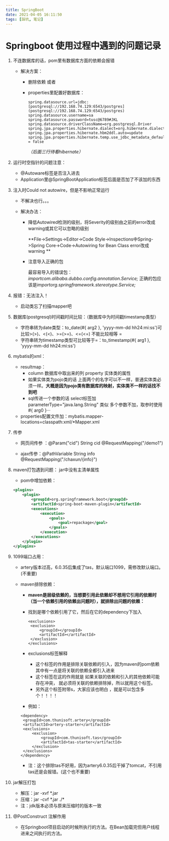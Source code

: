 ```yaml
---
title: SpringBoot
date: 2021-04-05 16:11:50
tags: [踩坑, 笔记]
---
```


# Springboot 使用过程中遇到的问题记录

<!--more-->

1. 不连数据库的话，pom里有数据库方面的依赖会报错

   - 解决方案：

     - 删除依赖    或者

     - properties里配置好数据库：      

       ```
       spring.datasource.url=jdbc:[postgresql://192.168.74.129:6543/postgres](postgresql://192.168.74.129:6543/postgres)      spring.datasource.username=sa      spring.datasource.password=tusc@6789#JKL      spring.datasource.driverClassName=org.postgresql.Driver      spring.jpa.properties.hibernate.dialect=org.hibernate.dialect.PostgreSQLDialect      spring.jpa.properties.hibernate.hbm2ddl.auto=update      spring.jpa.properties.hibernate.temp.use_jdbc_metadata_defaults = false
       ```

       *（后面三行待看hibernate）*

2. 运行时空指针的问题注意：

   - @Autoware标签是否注入进去
   - Application里@SpringBootApplication标签后面是否加了不该加的东西

3. 注入时Could not autowire，但是不影响正常运行

   - 不解决也行。。。

   - 解决办法：

     - 降低Autowired检测的级别，将Severity的级别由之前的error改成warning或其它可以忽略的级别

       **File->Settings->Editor->Code Style->Inspections中Spring->Spring Core->Code->Autowiring for Bean Class  error改成warning **

     - 注意导入正确的包

       最容易导入的错误包：*importcom.alibaba.dubbo.config.annotation.Service;*      正确的包应该是*importorg.springframework.stereotype.Service;*

4. 报错：无法注入！
   - 启动类忘了扫描mapper吧

5. 数据库(postgresql)时间戳时间比较：（数据库中为时间戳timestamp类型）
   - 字符串转为date类型：to_date(#{ arg2 }, 'yyyy-mm-dd hh24:mi:ss')可比较>(&gt;)、<(&lt;)、>=(&gt;=)、<=(&lt;=) 不能比较相等 =  
   - 字符串转为timestamp类型可比较等于=：to_timestamp(#{ arg1 }, 'yyyy-mm-dd hh24:mi:ss')

6. mybatis的xml：  
   - resultmap：
     - column 数据库中取出来的列 property 实体类的属性
     - 如果实体类为pojo类的话 上面两个的名字可以不一样，普通实体类必须一样。**大概是因为pojo类有数据库的映射，实体类不一样的话找不到吧**        
     - sql传进一个参数的话 select标签加parameterType="java.lang.String" 类似 多个参数不加，取参时使用 #{ arg0 }···  
   - properties配置文件加：mybatis.mapper-locations=classpath:xml/*Mapper.xml

7. 传参

   - 网页间传参 ：@Param("cid") String cid     @RequestMapping("/demo1")  

   - ajax传参：@PathVariable String info       @RequestMapping("/chaxun/{info}")

8. maven打包遇到问题： jar中没有主清单属性 

   - pom中增加依赖：

   ```xml
   <plugins>
       <plugin>
           <groupId>org.springframework.boot</groupId>
           <artifactId>spring-boot-maven-plugin</artifactId>
           <executions>
               <execution>
                   <goals>
                       <goal>repackage</goal>
                   </goals>
               </execution>
           </executions>
       </plugin>
   </plugins>
   ```

9. 1099端口占用：

   -  artery版本过高，6.0.35后集成了tas，默认端口1099，需修改默认端口。(不重要)

   - maven排除依赖：

     - **maven是层级依赖的，当想要引用此依赖却不想用它引用的依赖时（当一个依赖引用的依赖出问题时），就排除出问题的依赖：**

     - 找到是哪个依赖引用了它，然后在它的dependency下加入

       ```
       <exclusions>
       	<exclusion>
       		<groupId></groupId>
       		<artifactId></artifactId>
       	</exclusion>
       </exclusions>
       ```

     - exclusions标签解释

       - 这个标签的作用是排除关联依赖的引入，因为maven的pom依赖其中有一点是将关联的依赖全都引入进来
       - 这个标签在这的作用就是 如果关联的依赖和引入的其他依赖可能存在冲突， 就必须将关联的依赖排除掉，所以就用这个标签。 
       - 另外这个标签附带s，大家应该也明白 ，就是可以包含多个！！！！

     -  例如：

       ```
       <dependency>
       	<groupId>com.thunisoft.artery</groupId>
       	<artifactId>artery-starter</artifactId>
       	<exclusions>
       		<exclusion>
       			<groupId>com.thunisoft.tas</groupId>
       			<artifactId>tas-starter</artifactId>
       		</exclusion>
       	</exclusions>
       </dependency>    
       ```

     - 注：这个排除tas不好用，因为artery6.0.35后干掉了tomcat，不引用tas还是会报错。(这个也不重要)

10. jar解压打包
    - 解压：jar -xvf *.jar
    - 压缩：jar -cvf \*.jar ./\*
    -  注：jdk版本必须与原来压缩时的版本一致

11. @PostConstruct 注解作用
    - 在Springboot项目启动的时候所执行的方法。在Bean加载完但用户线程进来之间执行的方法。
